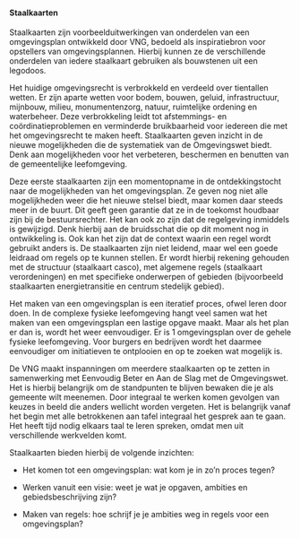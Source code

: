 #### Staalkaarten

Staalkaarten zijn voorbeelduitwerkingen van onderdelen van een omgevingsplan ontwikkeld door VNG, bedoeld als 
inspiratiebron voor opstellers van omgevingsplannen. Hierbij kunnen ze de verschillende onderdelen van iedere 
staalkaart gebruiken als bouwstenen uit een legodoos.

Het huidige omgevingsrecht is verbrokkeld en verdeeld over tientallen wetten. Er zijn aparte wetten voor bodem, 
bouwen, geluid, infrastructuur, mijnbouw, milieu, monumentenzorg, natuur, ruimtelijke ordening en waterbeheer. 
Deze verbrokkeling leidt tot afstemmings- en coördinatieproblemen en verminderde bruikbaarheid voor iedereen die 
met het omgevingsrecht te maken heeft. Staalkaarten geven inzicht in de nieuwe mogelijkheden die de systematiek 
van de Omgevingswet biedt. Denk aan mogelijkheden voor het verbeteren, beschermen en benutten van de gemeentelijke 
leefomgeving.

Deze eerste staalkaarten zijn een momentopname in de ontdekkingstocht naar de mogelijkheden van het omgevingsplan. 
Ze geven nog niet alle mogelijkheden weer die het nieuwe stelsel biedt, maar komen daar steeds meer in de buurt. 
Dit geeft geen garantie dat ze in de toekomst houdbaar zijn bij de bestuursrechter.
Het kan ook zo zijn dat de regelgeving inmiddels is gewijzigd. Denk hierbij aan de bruidsschat die op dit moment nog 
in ontwikkeling is. Ook kan het zijn dat de context waarin een regel wordt gebruikt anders is.
De staalkaarten zijn niet leidend, maar wel een goede leidraad om regels op te kunnen stellen. Er wordt hierbij
rekening gehouden met de structuur (staalkaart casco), met algemene regels (staalkaart verordeningen) en met specifieke 
onderwerpen of gebieden (bijvoorbeeld staalkaarten energietransitie en centrum stedelijk gebied).

Het maken van een omgevingsplan is een iteratief proces, ofwel leren door doen. In de complexe fysieke leefomgeving hangt
veel samen wat het maken van een omgevingsplan een lastige opgave maakt. Maar als het plan er dan is, wordt het weer eenvoudiger. 
Er is 1 omgevingsplan over de gehele fysieke leefomgeving. Voor burgers en bedrijven wordt het daarmee eenvoudiger om initiatieven
 te ontplooien en op te zoeken wat mogelijk is.

De VNG maakt inspanningen om meerdere staalkaarten op te zetten in samenwerking met Eenvoudig Beter en Aan de Slag met de Omgevingswet. 
Het is hierbij belangrijk om de standpunten te blijven bewaken die je als gemeente wilt meenemen. Door integraal te werken komen 
gevolgen van keuzes in beeld die anders wellicht worden vergeten. Het is belangrijk vanaf het begin met alle betrokkenen aan tafel 
integraal het gesprek aan te gaan. Het heeft tijd nodig elkaars taal te leren spreken, omdat men uit verschillende werkvelden komt.

Staalkaarten bieden hierbij de volgende inzichten:

- Het komen tot een omgevingsplan: wat kom je in zo’n proces tegen?

- Werken vanuit een visie: weet je wat je opgaven, ambities en gebiedsbeschrijving zijn?

- Maken van regels: hoe schrijf je je ambities weg in regels voor een omgevingsplan?